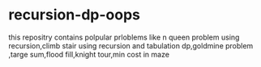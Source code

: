 # recursion-dp-oops
this repositry contains polpular prloblems like n queen problem using recursion,climb stair using recursion and tabulation dp,goldmine problem ,targe sum,flood fill,knight tour,min cost in maze
